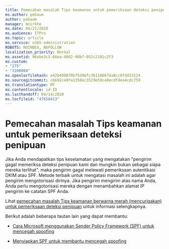 ```yaml
---
title: Pemecahan masalah Tips keamanan untuk pemeriksaan deteksi penipuan
ms.author: pebaum
author: pebaum
manager: mnirkhe
ms.date: 04/21/2020
ms.audience: ITPro
ms.topic: article
ms.service: o365-administration
ROBOTS: NOINDEX, NOFOLLOW
localization_priority: Normal
ms.assetid: 96ebe3c5-66ea-4662-98b7-052c2181c2f3
ms.custom:
- "275"
- "3100004"
ms.openlocfilehash: e42b498070bf5d9bfc36110667da8cc0fd431524
ms.sourcegitcommit: c6692ce0fa1358ec3529e59ca0ecdfdea4cdc759
ms.translationtype: MT
ms.contentlocale: id-ID
ms.lasthandoff: 09/14/2020
ms.locfileid: "47658413"
---
```

# <a name="troubleshooting-the-safety-tip-for-fraud-detection-checks"></a>Pemecahan masalah Tips keamanan untuk pemeriksaan deteksi penipuan

Jika Anda mendapatkan tips keselamatan yang mengatakan "pengirim gagal memeriksa deteksi penipuan kami dan mungkin bukan sebagai siapa mereka terlihat", maka pengirim gagal melewati pemeriksaan autentikasi DKIM atau SPF. Metode terbaik untuk mengatasi masalah ini adalah agar pengirim mengotorisasi dirinya. Jika pengirim mengirim atas nama Anda, Anda perlu mengotorisasi mereka dengan menambahkan alamat IP pengirim ke catatan SPF Anda.
  
Lihat [pemecahan masalah Tips keamanan berwarna merah (mencurigakan) untuk pemeriksaan deteksi penipuan](https://blogs.msdn.microsoft.com/tzink/2016/11/02/troubleshooting-the-red-suspicious-safety-tip-for-fraud-detection-checks/) untuk informasi selengkapnya.
  
Berikut adalah beberapa tautan lain yang dapat membantu:
  
- [Cara Microsoft menggunakan Sender Policy Framework (SPF) untuk mencegah spoofing](https://docs.microsoft.com/microsoft-365/security/office-365-security/how-office-365-uses-spf-to-prevent-spoofing)

- [Menyiapkan SPF untuk membantu mencegah spoofing](https://docs.microsoft.com/microsoft-365/security/office-365-security/set-up-spf-in-office-365-to-help-prevent-spoofing)

